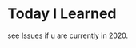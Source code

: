 # Today I Learned

see [Issues](https://github.com/sehyunchung/til/issues) if u are currently in 2020.
